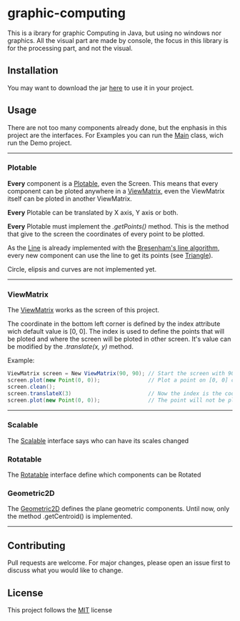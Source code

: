 # graphic-computing

This is a ibrary for graphic Computing in Java, but using no windows nor graphics. All the visual part are made by console, the focus in this library is for the processing part, and not the visual.

## Installation

You may want to download the jar [here](/out/artifacts/draw_jar/draw.jar) to use it in your project.

## Usage

There are not too many components already done, but the enphasis in this project are the interfaces.
For Examples you can run the [Main](/src/com/project/software/documents/Main.java) class, wich run the Demo project.

---

### Plotable

**Every** component is a [Plotable](/src/com/project/software/documents/draw/plane/Plotable.java), even the Screen. This means that every component can be ploted anywhere in a [ViewMatrix](/src/com/project/software/documents/draw/plane/ViewMatrix.java), even the ViewMatrix itself can be ploted in another ViewMatrix.

**Every** Plotable can be translated by X axis, Y axis or both.

**Every** Plotable must implement the *.getPoints()* method. This is the method that give to the screen the coordinates of every point to be plotted.

As the [Line](/src/com/project/software/documents/draw/plane/components/Line.java) is already implemented with the [Bresenham's line algorithm](https://en.wikipedia.org/wiki/Bresenham%27s_line_algorithm), every new component can use the line to get its points (see [Triangle](/src/com/project/software/documents/draw/plane/components/geometry/Triangle.java)).

Circle, elipsis and curves are not implemented yet.

---

### ViewMatrix

The [ViewMatrix](/src/com/project/software/documents/draw/plane/ViewMatrix.java) works as the screen of this project.

The coordinate in the bottom left corner is defined by the index attribute wich default value is \[0, 0]. The index is used to define the points that will be ploted and where the screen will be ploted in other screen. It's value can be modified by the *.translate(x, y)* method. 

Example: 
```java
ViewMatrix screen = New ViewMatrix(90, 90); // Start the screen with 90 weight and height
screen.plot(new Point(0, 0));               // Plot a point on [0, 0] coordinate. the index of the screen
screen.clean();
screen.translateX(3)                        // Now the index is the coordinate [3, 0]. Minimum x now is 3 
screen.plot(new Point(0, 0));               // The point will not be ploted, because it is out of the edges
```

---

### Scalable

The [Scalable](/src/com/project/software/documents/draw/plane/components/Scalable.java) interface says who can have its scales changed

### Rotatable

The [Rotatable](/src/com/project/software/documents/draw/plane/components/Rotatable.java) interface define which components can be Rotated

### Geometric2D

The [Geometric2D](/src/com/project/software/documents/draw/plane/components/geometry/Geometric2D.java) defines the plane geometric components.
Until now, only the method .getCentroid() is implemented.

---

## Contributing

Pull requests are welcome. For major changes, please open an issue first to discuss what you would like to change.

## License

This project follows the [MIT](https://choosealicense.com/licenses/mit/) license
